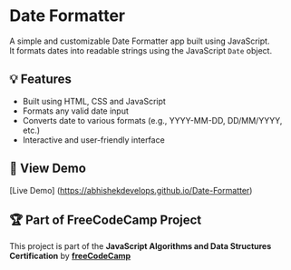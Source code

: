 # Date Formatter

A simple and customizable Date Formatter app built using JavaScript.  
It formats dates into readable strings using the JavaScript `Date` object.

## 💡 Features
- Built using HTML, CSS and JavaScript
- Formats any valid date input
- Converts date to various formats (e.g., YYYY-MM-DD, DD/MM/YYYY, etc.)
- Interactive and user-friendly interface

## 🔗 View Demo
[Live Demo] (https://abhishekdevelops.github.io/Date-Formatter)

## 🏆 Part of FreeCodeCamp Project  
This project is part of the **JavaScript Algorithms and Data Structures Certification** by **[freeCodeCamp](https://www.freecodecamp.org/)**
